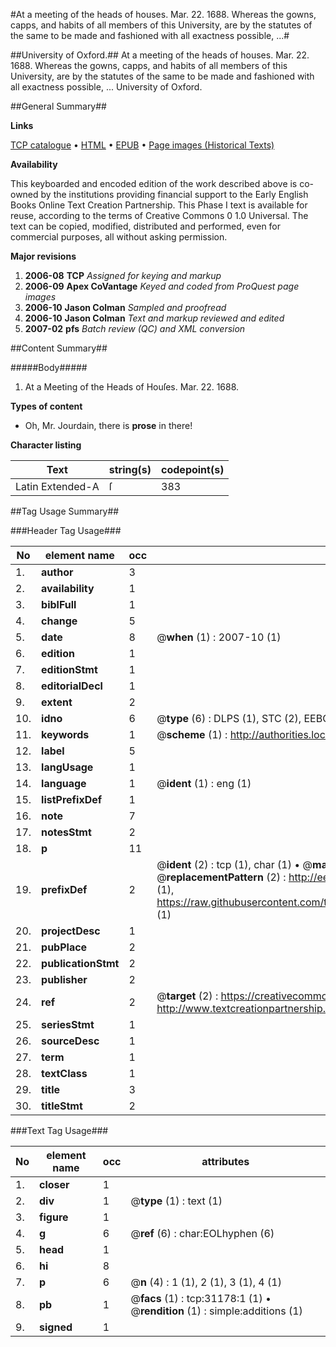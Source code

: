 #At a meeting of the heads of houses. Mar. 22. 1688. Whereas the gowns, capps, and habits of all members of this University, are by the statutes of the same to be made and fashioned with all exactness possible, ...#

##University of Oxford.##
At a meeting of the heads of houses. Mar. 22. 1688. Whereas the gowns, capps, and habits of all members of this University, are by the statutes of the same to be made and fashioned with all exactness possible, ...
University of Oxford.

##General Summary##

**Links**

[TCP catalogue](http://www.ota.ox.ac.uk/tcp/)  • 
[HTML](http://tei.it.ox.ac.uk/tcp/Texts-HTML/free/A53/A53775.html)  • 
[EPUB](http://tei.it.ox.ac.uk/tcp/Texts-EPUB/free/A53/A53775.epub) • 
[Page images (Historical Texts)](https://data.historicaltexts.jisc.ac.uk/view?pubId=eebo-99826772e&pageId=eebo-99826772e-31178-1)

**Availability**

This keyboarded and encoded edition of the
	       work described above is co-owned by the institutions
	       providing financial support to the Early English Books
	       Online Text Creation Partnership. This Phase I text is
	       available for reuse, according to the terms of Creative
	       Commons 0 1.0 Universal. The text can be copied,
	       modified, distributed and performed, even for
	       commercial purposes, all without asking permission.

**Major revisions**

1. __2006-08__ __TCP__ *Assigned for keying and markup*
1. __2006-09__ __Apex CoVantage__ *Keyed and coded from ProQuest page images*
1. __2006-10__ __Jason Colman__ *Sampled and proofread*
1. __2006-10__ __Jason Colman__ *Text and markup reviewed and edited*
1. __2007-02__ __pfs__ *Batch review (QC) and XML conversion*

##Content Summary##

#####Body#####

1. At a Meeting of the Heads of Houſes. Mar. 22. 1688.

**Types of content**

  * Oh, Mr. Jourdain, there is **prose** in there!

**Character listing**


|Text|string(s)|codepoint(s)|
|---|---|---|
|Latin Extended-A|ſ|383|

##Tag Usage Summary##

###Header Tag Usage###

|No|element name|occ|attributes|
|---|---|---|---|
|1.|__author__|3||
|2.|__availability__|1||
|3.|__biblFull__|1||
|4.|__change__|5||
|5.|__date__|8| @__when__ (1) : 2007-10 (1)|
|6.|__edition__|1||
|7.|__editionStmt__|1||
|8.|__editorialDecl__|1||
|9.|__extent__|2||
|10.|__idno__|6| @__type__ (6) : DLPS (1), STC (2), EEBO-CITATION (1), PROQUEST (1), VID (1)|
|11.|__keywords__|1| @__scheme__ (1) : http://authorities.loc.gov/ (1)|
|12.|__label__|5||
|13.|__langUsage__|1||
|14.|__language__|1| @__ident__ (1) : eng (1)|
|15.|__listPrefixDef__|1||
|16.|__note__|7||
|17.|__notesStmt__|2||
|18.|__p__|11||
|19.|__prefixDef__|2| @__ident__ (2) : tcp (1), char (1)  •  @__matchPattern__ (2) : ([0-9\-]+):([0-9IVX]+) (1), (.+) (1)  •  @__replacementPattern__ (2) : http://eebo.chadwyck.com/downloadtiff?vid=$1&page=$2 (1), https://raw.githubusercontent.com/textcreationpartnership/Texts/master/tcpchars.xml#$1 (1)|
|20.|__projectDesc__|1||
|21.|__pubPlace__|2||
|22.|__publicationStmt__|2||
|23.|__publisher__|2||
|24.|__ref__|2| @__target__ (2) : https://creativecommons.org/publicdomain/zero/1.0/ (1), http://www.textcreationpartnership.org/docs/. (1)|
|25.|__seriesStmt__|1||
|26.|__sourceDesc__|1||
|27.|__term__|1||
|28.|__textClass__|1||
|29.|__title__|3||
|30.|__titleStmt__|2||


###Text Tag Usage###

|No|element name|occ|attributes|
|---|---|---|---|
|1.|__closer__|1||
|2.|__div__|1| @__type__ (1) : text (1)|
|3.|__figure__|1||
|4.|__g__|6| @__ref__ (6) : char:EOLhyphen (6)|
|5.|__head__|1||
|6.|__hi__|8||
|7.|__p__|6| @__n__ (4) : 1 (1), 2 (1), 3 (1), 4 (1)|
|8.|__pb__|1| @__facs__ (1) : tcp:31178:1 (1)  •  @__rendition__ (1) : simple:additions (1)|
|9.|__signed__|1||
